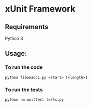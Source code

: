 # xUnit Framework

## Requirements

Python 3

## Usage:

### To run the code

`python fibonacci.py <start> [<length>]`

### To run the tests

`python -m unittest tests.py`
